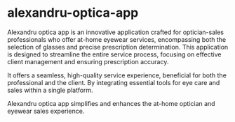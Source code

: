 # alexandru-optica-app

Alexandru optica app is an innovative application crafted for optician-sales professionals
who offer at-home eyewear services, encompassing both the selection of glasses and 
precise prescription determination. This application is designed to streamline the entire 
service process, focusing on effective client management and ensuring prescription accuracy. 

It offers a seamless, high-quality service experience, beneficial for both the professional 
and the client. By integrating essential tools for eye care and sales within a single platform.

Alexandru optica app simplifies and enhances the at-home optician and eyewear sales experience.
